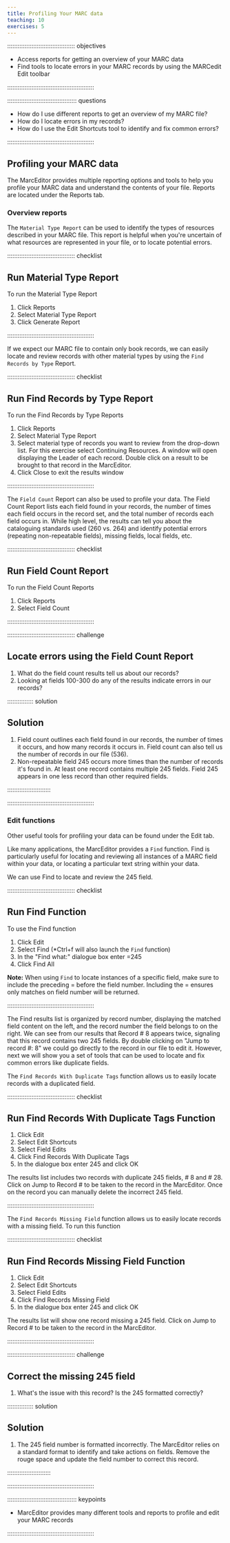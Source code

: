 ```yaml
---
title: Profiling Your MARC data
teaching: 10
exercises: 5
---
```


::::::::::::::::::::::::::::::::::::::: objectives

- Access reports for getting an overview of your MARC data
- Find tools to locate errors in your MARC records by using the MARCedit Edit toolbar

::::::::::::::::::::::::::::::::::::::::::::::::::

:::::::::::::::::::::::::::::::::::::::: questions

- How do I use different reports to get an overview of my MARC file?
- How do I locate errors in my records?
- How do I use the Edit Shortcuts tool to identify and fix common errors?

::::::::::::::::::::::::::::::::::::::::::::::::::



## Profiling your MARC data

The MarcEditor provides multiple reporting options and tools to help you profile your MARC data and understand the contents of your file. Reports are located under the Reports tab.

### Overview reports

The `Material Type Report` can be used to identify the types of resources described in your MARC file. This report is helpful when you're uncertain of what resources are represented in your file, or to locate potential errors.

:::::::::::::::::::::::::::::::::::::::  checklist

## Run Material Type Report

To run the Material Type Report

1. Click Reports
2. Select Material Type Report
3. Click Generate Report


::::::::::::::::::::::::::::::::::::::::::::::::::

If we expect our MARC file to contain only book records, we can easily locate and review records with other material types by using the `Find Records by Type` Report.

:::::::::::::::::::::::::::::::::::::::  checklist

## Run Find Records by Type Report

To run the Find Records by Type Reports

1. Click Reports
2. Select Material Type Report
3. Select material type of records you want to review from the drop-down list. For this exercise select Continuing Resources.
  A window will open displaying the Leader of each record. Double click on a result to be brought to that record in the MarcEditor.
4. Click Close to exit the results window


::::::::::::::::::::::::::::::::::::::::::::::::::

The `Field Count` Report can also be used to profile your data. The Field Count Report lists each field found in your records, the number of times each field occurs in the record set, and the total number of records each field occurs in. While high level, the results can tell you about the cataloguing standards used (260 vs. 264) and identify potential errors (repeating non-repeatable fields), missing fields, local fields, etc.

:::::::::::::::::::::::::::::::::::::::  checklist

## Run Field Count Report

To run the Field Count Reports

1. Click Reports
2. Select Field Count


::::::::::::::::::::::::::::::::::::::::::::::::::

:::::::::::::::::::::::::::::::::::::::  challenge

## Locate errors using the Field Count Report

1. What do the field count results tell us about our records?
2. Looking at fields 100-300 do any of the results indicate errors in our records?

:::::::::::::::  solution

## Solution

1. Field count outlines each field found in our records, the number of times it occurs, and how many records it occurs in. Field count can also tell us the number of records in our file (536).
2. Non-repeatable field 245 occurs more times than the number of records it's found in. At least one record contains multiple 245 fields. Field 245 appears in one less record than other required fields.
  
  

:::::::::::::::::::::::::

::::::::::::::::::::::::::::::::::::::::::::::::::

### Edit functions

Other useful tools for profiling your data can be found under the Edit tab.

Like many applications, the MarcEditor provides a `Find` function. Find is particularly useful for locating and reviewing all instances of a MARC field within your data, or locating a particular text string within your data.

We can use Find to locate and review the 245 field. 

:::::::::::::::::::::::::::::::::::::::  checklist

## Run Find Function

To use the Find function

1. Click Edit
2. Select Find (*Ctrl+f will also launch the `Find` function)
3. In the "Find what:" dialogue box enter =245
4. Click Find All

**Note:**  When using `Find` to locate instances of a specific field, make sure to include the preceding = before the field number. Including the = ensures only matches on field number will be returned.


::::::::::::::::::::::::::::::::::::::::::::::::::

The Find results list is organized by record number, displaying the matched field content on the left, and the record number the field belongs to on the right. We can see from our results that Record # 8 appears twice, signaling that this record contains two 245 fields.  By double clicking on  "Jump to record #: 8" we could go directly to the record in our file to edit it. However, next we will show you a set of tools that can be used to locate and fix common errors like duplicate fields.

The `Find Records With Duplicate Tags` function allows us to easily locate records with a duplicated field. 

:::::::::::::::::::::::::::::::::::::::  checklist

## Run Find Records With Duplicate Tags Function

1. Click Edit
2. Select Edit Shortcuts
3. Select Field Edits
4. Click Find Records With Duplicate Tags
5. In the dialogue box enter 245 and click OK

The results list includes two records with duplicate 245 fields, # 8 and # 28. Click on Jump to Record # to be taken to the record in the MarcEditor. Once on the record you can manually delete the incorrect 245 field.


::::::::::::::::::::::::::::::::::::::::::::::::::

The `Find Records Missing Field` function allows us to easily locate records with a missing field. To run this function

:::::::::::::::::::::::::::::::::::::::  checklist

## Run Find Records Missing Field Function
1. Click Edit
2. Select Edit Shortcuts
3. Select Field Edits
4. Click Find Records Missing Field
5. In the dialogue box enter 245 and click OK

The results list will show one record missing a 245 field. Click on Jump to Record # to be taken to the record in the MarcEditor.


::::::::::::::::::::::::::::::::::::::::::::::::::

:::::::::::::::::::::::::::::::::::::::  challenge

## Correct the missing 245 field

1. What's the issue with this record? Is the 245 formatted correctly?

:::::::::::::::  solution

## Solution

1. The 245 field number is formatted incorrectly. The MarcEditor relies on a standard format to identify and take actions on fields. Remove the rouge space and update the field number to correct this record.
  
  

:::::::::::::::::::::::::

::::::::::::::::::::::::::::::::::::::::::::::::::

:::::::::::::::::::::::::::::::::::::::: keypoints

- MarcEditor provides many different tools and reports to profile and edit your MARC records

::::::::::::::::::::::::::::::::::::::::::::::::::


